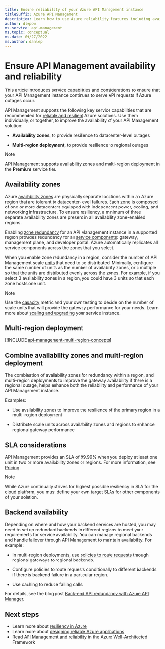 ```yaml
---
title: Ensure reliability of your Azure API Management instance
titleSuffix: Azure API Management
description: Learn how to use Azure reliability features including availability zones and multiregion deployments to make your Azure API Management service instance resilient to cloud failures.
author: dlepow
ms.service: api-management
ms.topic: conceptual
ms.date: 09/27/2022
ms.author: danlep
---
```


# Ensure API Management availability and reliability


This article introduces service capabilities and considerations to ensure that your API Management instance continues to serve API requests if Azure outages occur. 

API Management supports the following key service capabilities that are recommended for [reliable and resilient](../availability-zones/overview.md) Azure solutions. Use them individually, or together, to improve the availability of your API Management solution:

* **Availability zones**, to provide resilience to datacenter-level outages

* **Multi-region deployment**, to provide resilience to regional outages

> [!NOTE]
> API Management supports availability zones and multi-region deployment in the **Premium** service tier.  

## Availability zones

Azure [availability zones](../availability-zones/az-overview.md) are physically separate locations within an Azure region that are tolerant to datacenter-level failures. Each zone is composed of one or more datacenters equipped with independent power, cooling, and networking infrastructure. To ensure resiliency, a minimum of three separate availability zones are present in all availability zone-enabled regions.  


Enabling [zone redundancy](../availability-zones/migrate-api-mgt.md) for an API Management instance in a supported region provides redundancy for all [service components](api-management-key-concepts.md#api-management-components): gateway, management plane, and developer portal. Azure automatically replicates all service components across the zones that you select. 

When you enable zone redundancy in a region, consider the number of API Management scale [units](upgrade-and-scale.md) that need to be distributed. Minimally, configure the same number of units as the number of availability zones, or a multiple so that the units are distributed evenly across the zones. For example, if you select 3 availability zones in a region, you could have 3 units so that each zone hosts one unit.

> [!NOTE]
> Use the [capacity](api-management-capacity.md) metric and your own testing to decide on the number of scale units that will provide the gateway performance for your needs. Learn more about [scaling and upgrading](upgrade-and-scale.md) your service instance.

## Multi-region deployment

[!INCLUDE [api-management-multi-region-concepts](../../includes/api-management-multi-region-concepts.md)]

## Combine availability zones and multi-region deployment

The combination of availability zones for redundancy within a region, and multi-region deployments to improve the gateway availability if there is a regional outage, helps enhance both the reliability and performance of your API Management instance.

Examples:

* Use availability zones to improve the resilience of the primary region in a multi-region deployment

* Distribute scale units across availability zones and regions to enhance regional gateway performance


## SLA considerations

API Management provides an SLA of 99.99% when you deploy at least one unit in two or more availability zones or regions. For more information, see [Pricing](https://azure.microsoft.com/pricing/details/api-management/).

> [!NOTE]
> While Azure continually strives for highest possible resiliency in SLA for the cloud platform, you must define your own target SLAs for other components of your solution.

## Backend availability

Depending on where and how your backend services are hosted, you may need to set up redundant backends in different regions to meet your requirements for service availability. You can manage regional backends and handle failover through API Management to maintain availability. For example:  

* In multi-region deployments, use [policies to route requests](api-management-howto-deploy-multi-region.md#-route-api-calls-to-regional-backend-services) through regional gateways to regional backends. 

* Configure policies to route requests conditionally to different backends if there is backend failure in a particular region.

* Use caching to reduce failing calls.

For details, see the blog post [Back-end API redundancy with Azure API Manager](https://devblogs.microsoft.com/premier-developer/back-end-api-redundancy-with-azure-api-manager/).

## Next steps

* Learn more about [resiliency in Azure](../availability-zones/overview.md)
* Learn more about [designing reliable Azure applications](/azure/architecture/framework/resiliency/app-design)
* Read [API Management and reliability](/azure/architecture/framework/services/networking/api-management/reliability) in the Azure Well-Architected Framework
